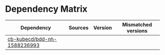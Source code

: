 # Dependency Matrix

Dependency | Sources | Version | Mismatched versions
---------- | ------- | ------- | -------------------
[cb-kubecd/bdd-nh-1588236993](https://github.com/cb-kubecd/bdd-nh-1588236993.git) |  | []() | 
